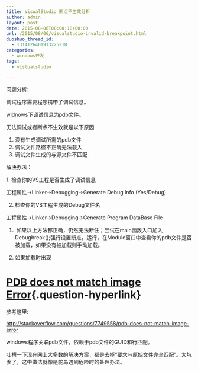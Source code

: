 ```yaml
---
title: VisualStudio 断点不生效分析
author: admin
layout: post
date: 2015-08-06T08:08:18+00:00
url: /2015/08/06/visualstudio-invalid-breakpoint.html
duoshuo_thread_id:
  - 1314126401913225218
categories:
  - windows开发
tags:
  - vistualstudio

---
```

问题分析:

调试程序需要程序携带了调试信息。

widnows下调试信息为pdb文件。

无法调试或者断点不生效就是以下原因

<!--more-->

  1. 没有生成调试所需的pdb文件
  2. 调试文件路径不正确无法载入
  3. 调试文件生成的与源文件不匹配

解决办法：

1. 检查你的VS工程是否生成了调试信息

工程属性->Linker->Debugging->Generate Debug Info (Yes/Debug)

2. 检查你的VS工程生成的Debug文件名

工程属性->Linker->Debugging->Generate Program DataBase File

  1.  如果以上方法都正确，仍然无法断住；尝试在main函数入口加入Debugbreak();强行设置断点，运行，在Module窗口中查看你的pdb文件是否被加载，如果没有被加载则手动加载。

4. 如果加载时出现

# [PDB does not match image Error][1]{.question-hyperlink}

参考这里:

<a href="http://stackoverflow.com/questions/7749558/pdb-does-not-match-image-error" target="_blank">http://stackoverflow.com/questions/7749558/pdb-does-not-match-image-error</a>

windows程序关联pdb文件，依赖于pdb文件的GUID和行匹配。

吐槽一下现在网上大多数的解决方案，都是去掉“要求与原始文件完全匹配”。太坑爹了，这中做法就像是鸵鸟遇到危险时的处理办法。

 [1]: http://stackoverflow.com/questions/7749558/pdb-does-not-match-image-error